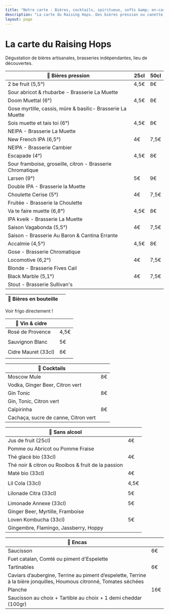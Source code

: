 ```yaml
---
title: "Notre carte : Bières, cocktails, spiritueux, softs &amp; en-cas"
description: "La carte du Raising Hops. Des bières pression ou canette, des cocktails, des softs et des encas."
layout: page
---
```


# La carte du Raising Hops
Dégustation de bières artisanales, brasseries indépendantes, lieu de découvertes.

|🍺 Bières pression|25cl|50cl|
|---|---|---|
|2 be fruit (5,5°) |4,5€|8€|
|Sour abricot & rhubarbe - Brasserie La Muette|   |   |
|Doom Muettal (6°)|4,5€|8€|
|Gose myrtille, cassis, mûre & basilic- Brasserie La Muette|   |
|Sois muette et tais toi (6°)|4,5€|8€|
|NEIPA - Brasserie La Muette|   |
|New French IPA (6,5°)|4€|7,5€|
|NEIPA - Brasserie Cambier   |   |
|Escapade (4°)|4,5€|8€|
|Sour framboise, groseille, citron - Brasserie Chromatique|   |
|Larsen (9°)|5€|9€|
|Double IPA - Brasserie la Muette|   |
|Choulette Cerise (5°)|4€|7,5€|
|Fruitée - Brasserie la Choulette|   |
|Va te faire muette (6,8°)|4,5€|8€|
|IPA kveik - Brasserie La Muette|   |
|Saison Vagabonda (5,5°)|4€|7,5€|
|Saison - Brasserie Au Baron & Cantina Errante|   |
|Accalmie (4,5°)|4,5€|8€|
|Gose - Brasserie Chromatique   |   |
|Locomotive (6,2°)|4€|7,5€|
|Blonde - Brasserie Fives Cail|   |
|Black Marble (5,1°)|4€|7,5€|
|Stout - Brasserie Sullivan's|   |

|🍻 Bières en bouteille||
|---|---|
Voir frigo directement !

|🍷 Vin & cidre||
|---|---|
|Rosé de Provence|4,5€|
|||
|Sauvignon Blanc|5€|
|||
|Cidre Mauret (33cl)|6€|
|||

|🍹 Cocktails||
|---|---|
|Moscow Mule|8€|
|Vodka, Ginger Beer, Citron vert||
|Gin Tonic|8€|
|Gin, Tonic, Citron vert||
|Caïpirinha|8€|
|Cachaça, sucre de canne, Citron vert||

|🧃 Sans alcool|    |
|---|---|
|Jus de fruit (25cl)|4€|
|Pomme ou Abricot ou Pomme Fraise||
|Thé glacé bio (33cl)|4€|
|Thé noir & citron ou Rooibos & fruit de la passion||
|Maté bio (33cl)|4€|
|||
|Lil Cola (33cl)|4,5€|
|||
|Lilonade Citra (33cl)|5€|
|||
|Limonade Annexe (33cl)|5€|
|Ginger Beer, Myrtille, Framboise||
|Loven Kombucha (33cl)|5€|
|Gingembre, Flamingo, Jassberry, Hoppy||

|🥑 Encas|    |
|---|---|
|Saucisson|6€|
|Fuet catalan, Comté ou piment d'Espelette||
|Tartinables|6€|
|Caviars d’aubergine, Terrine au piment d’espelette, Terrine à la bière jonquilles, Houmous citronné, Tomates séchées||
|Planche|16€|
|Saucisson au choix + Tartible au choix + 1 demi cheddar (100gr)||